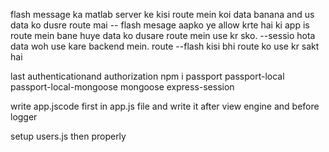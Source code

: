 flash message ka matlab server ke kisi route mein koi data banana and us data ko dusre route mai 
-- flash mesage aapko ye allow krte hai ki app is route mein bane huye data ko dusare route mein use kr sko.
--sessio hota data woh use kare backend mein. route 
--flash kisi bhi route ko use kr sakt hai


last authenticationand authorization
npm i passport passport-local passport-local-mongoose mongoose express-session

write app.jscode first in app.js file and write it after view engine and before logger

setup users.js then properly